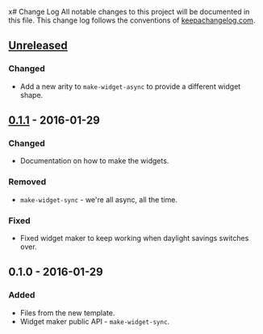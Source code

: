 x# Change Log
All notable changes to this project will be documented in this file. This change log follows the conventions of [keepachangelog.com](http://keepachangelog.com/).

## [Unreleased][unreleased]
### Changed
- Add a new arity to `make-widget-async` to provide a different widget shape.

## [0.1.1] - 2016-01-29
### Changed
- Documentation on how to make the widgets.

### Removed
- `make-widget-sync` - we're all async, all the time.

### Fixed
- Fixed widget maker to keep working when daylight savings switches over.

## 0.1.0 - 2016-01-29
### Added
- Files from the new template.
- Widget maker public API - `make-widget-sync`.

[unreleased]: https://github.com/your-name/examples/compare/0.1.1...HEAD
[0.1.1]: https://github.com/your-name/examples/compare/0.1.0...0.1.1

